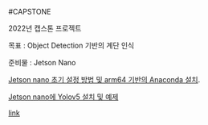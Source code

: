 #CAPSTONE

2022년 캡스톤 프로젝트

목표 : Object Detection 기반의 계단 인식  

준비물 : Jetson Nano

[Jetson nano 초기 설정 방법 및 arm64 기반의 Anaconda 설치](https://github.com/ahn1938549/CAPSTONE/blob/main/Jetson%20Nano_setting.md).

[Jetson nano에 Yolov5 설치 및 예제](https://github.com/ahn1938549/CAPSTONE/blob/main/yolov5_setup.md)

[link](https://drive.google.com/file/d/1k9FyOzGEjY_zjM3_NHqIXxSQ3fHJWF5F/view?usp=share_link)
